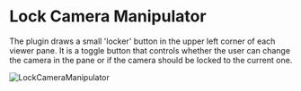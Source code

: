 # Lock Camera Manipulator

The plugin draws a small 'locker' button in the upper left corner of each viewer pane. It is a toggle button that controls whether the user can change the camera in the pane or if the camera should be locked to the current one.

![LockCameraManipulator](../../Plugins/manipulator\_lockCamera.jpg)
